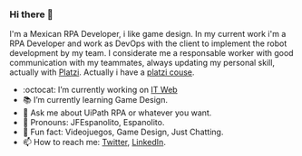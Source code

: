 ### Hi there 👋

I'm a Mexican RPA Developer, i like game design. In my current work i'm a RPA Developer and work as DevOps with the client to implement the robot development by my team.
I considerate me a responsable worker with good communication with my teammates, always updating my personal skill, actually with [Platzi](https://platzi.com/@jfespanolito/).
Actually i have a [platzi couse](https://platzi.com/uipath).

- :octocat: I’m currently working on [IT Web](http://itweb.com.mx/)
- :books: I’m currently learning Game Design.
- 💬 Ask me about UiPath RPA or whatever you want.
- :dart: Pronouns: JFEspanolito, Espanolito.
- :space_invader: Fun fact: Videojuegos, Game Design, Just Chatting.
- 📫 How to reach me: [Twitter](https://twitter.com/JFEspanolito), [LinkedIn](https://www.linkedin.com/in/jfespanolito/).

<!--
**JFEspanolito/JFEspanolito** is a ✨ _special_ ✨ repository because its `README.md` (this file) appears on your GitHub profile.
Here are some ideas to get you started:
- 👯 I’m looking to collaborate on ... 
- 🤔 I’m looking for help with ...
-->
